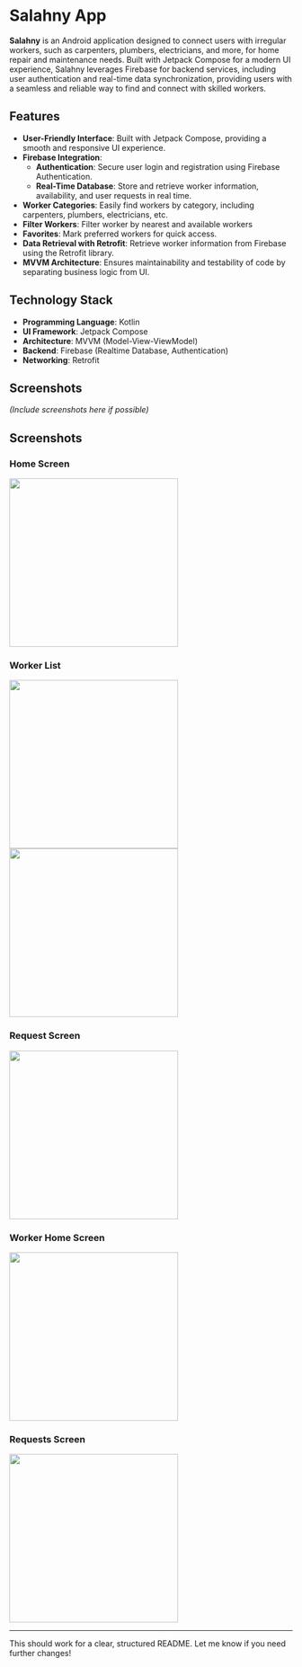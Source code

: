 

# Salahny App

**Salahny** is an Android application designed to connect users with irregular workers, such as carpenters, plumbers, electricians, and more, for home repair and maintenance needs. Built with Jetpack Compose for a modern UI experience, Salahny leverages Firebase for backend services, including user authentication and real-time data synchronization, providing users with a seamless and reliable way to find and connect with skilled workers.

## Features

- **User-Friendly Interface**: Built with Jetpack Compose, providing a smooth and responsive UI experience.
- **Firebase Integration**:
  - **Authentication**: Secure user login and registration using Firebase Authentication.
  - **Real-Time Database**: Store and retrieve worker information, availability, and user requests in real time.
- **Worker Categories**: Easily find workers by category, including carpenters, plumbers, electricians, etc.
- **Filter Workers**: Filter worker by nearest and available workers
- **Favorites**: Mark preferred workers for quick access.
- **Data Retrieval with Retrofit**: Retrieve worker information from Firebase using the Retrofit library.
- **MVVM Architecture**: Ensures maintainability and testability of code by separating business logic from UI.

## Technology Stack

- **Programming Language**: Kotlin
- **UI Framework**: Jetpack Compose
- **Architecture**: MVVM (Model-View-ViewModel)
- **Backend**: Firebase (Realtime Database, Authentication)
- **Networking**: Retrofit


## Screenshots

*(Include screenshots here if possible)*
## Screenshots

### Home Screen
<img src="https://github.com/user-attachments/assets/e3a9f00d-c5cf-4974-8d88-10d8ac1e3e8b" width="300">

### Worker List
<img src="https://github.com/user-attachments/assets/073c2a1f-5634-48ad-a089-4ecde1576563" width="300">
<img src="https://github.com/user-attachments/assets/b7b0efb4-2ff2-4976-8a16-7717bd468841" width="300">

### Request Screen
<img src="https://github.com/user-attachments/assets/2ab9259c-9fdf-44a9-984c-34ae2f05b304" width="300">

### Worker Home Screen
<img src="https://github.com/user-attachments/assets/5f0c67de-b7be-4a9d-b59b-176686118887" width="300">

### Requests Screen
<img src="https://github.com/user-attachments/assets/d82c7394-8084-4ffa-9eec-054875b91ff0" width="300">


--- 

This should work for a clear, structured README. Let me know if you need further changes!
